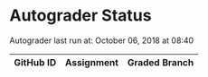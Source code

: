 # Autograder Status
Autograder last run at: October 06, 2018 at 08:40

| GitHub ID | Assignment | Graded Branch |
|-----------|------------|---------------|

